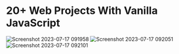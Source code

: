 # 20+ Web Projects With Vanilla JavaScript
![Screenshot 2023-07-17 091958](https://github.com/YousefMaher179/Kalbonyan-Elmarsos/assets/106788176/48bbd90c-3f69-43e9-8a7f-b9165d42fb59)
![Screenshot 2023-07-17 092051](https://github.com/YousefMaher179/Kalbonyan-Elmarsos/assets/106788176/a34678e7-c170-4e35-ac8a-776853201ac8)
![Screenshot 2023-07-17 092101](https://github.com/YousefMaher179/Kalbonyan-Elmarsos/assets/106788176/7d9cdf14-849f-41c7-a2a0-7afa1d864afe)
